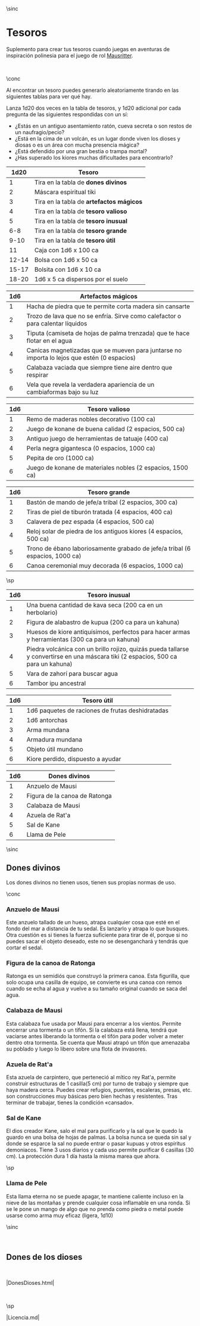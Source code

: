 \sinc

# Tesoros

Suplemento para crear tus tesoros cuando juegas en aventuras de inspiración polinesia para el juego de rol [Mausritter](https://losing-games.itch.io/mausritter).

&nbsp;

\conc

Al encontrar un tesoro puedes generarlo aleatoriamente tirando en las siguientes tablas para ver qué hay.

Lanza 1d20 dos veces en la tabla de tesoros, y 1d20 adicional por cada pregunta de las siguientes respondidas con un sí:

* ¿Estás en un antiguo asentamiento ratón, cueva secreta o son restos de un naufragio/pecio?
* ¿Está en la cima de un volcán, es un lugar donde viven los dioses y diosas o es un área con mucha presencia mágica?
* ¿Está defendido por una gran bestia o trampa mortal?
* ¿Has superado los kiores muchas dificultades para encontrarlo?

|1d20|Tesoro|
|---|---|
|1|Tira en la tabla de **dones divinos**|
|2|Máscara espiritual tiki|
|3|Tira en la tabla de **artefactos mágicos**|
|4|Tira en la tabla de **tesoro valioso**|
|5|Tira en la tabla de **tesoro inusual**|
|6-8|Tira en la tabla de **tesoro grande**|
|9-10|Tira en la tabla de **tesoro útil**|
|11|Caja con 1d6 x 100 ca|
|12-14|Bolsa con 1d6 x 50 ca|
|15-17|Bolsita con 1d6 x 10 ca|
|18-20|1d6 x 5 ca dispersos por el suelo|

|1d6|Artefactos mágicos|
|---|---|
|1|Hacha de piedra que te permite corta madera sin cansarte|
|2|Trozo de lava que no se enfría. Sirve como calefactor o para calentar líquidos|
|3|Tiputa (camiseta de hojas de palma trenzada) que te hace flotar en el agua|
|4|Canicas magnetizadas que se mueven para juntarse no importa lo lejos que estén (0 espacios)|
|5|Calabaza vaciada que siempre tiene aire dentro que respirar|
|6|Vela que revela la verdadera apariencia de un cambiaformas bajo su luz|

|1d6|Tesoro valioso|
|---|---|
|1|Remo de maderas nobles decorativo (100 ca)|
|2|Juego de konane de buena calidad (2 espacios, 500 ca)|
|3|Antiguo juego de herramientas de tatuaje (400 ca)|
|4|Perla negra gigantesca (0 espacios, 1000 ca)|
|5|Pepita de oro (1000 ca)|
|6|Juego de konane de materiales nobles (2 espacios, 1500 ca)|

|1d6|Tesoro grande|
|---|---|
|1|Bastón de mando de jefe/a tribal (2 espacios, 300 ca)|
|2|Tiras de piel de tiburón tratada (4 espacios, 400 ca)|
|3|Calavera de pez espada (4 espacios, 500 ca)|
|4|Reloj solar de piedra de los antiguos kiores (4 espacios, 500 ca)|
|5|Trono de ébano laboriosamente grabado de jefe/a tribal (6 espacios, 1000 ca)|
|6|Canoa ceremonial muy decorada (6 espacios, 1000 ca)|

\sp

|1d6|Tesoro inusual|
|---|---|
|1|Una buena cantidad de kava seca (200 ca en un herbolario)|
|2|Figura de alabastro de kupua (200 ca para un kahuna)|
|3|Huesos de kiore antiquísimos, perfectos para hacer armas y herramientas (300 ca para un kahuna)|
|4|Piedra volcánica con un brillo rojizo, quizás pueda tallarse y convertirse en una máscara tiki (2 espacios, 500 ca para un kahuna)|
|5|Vara de zahorí para buscar agua|
|6|Tambor ipu ancestral|

|1d6|Tesoro útil|
|---|---|
|1|1d6 paquetes de raciones de frutas deshidratadas|
|2|1d6 antorchas|
|3|Arma mundana|
|4|Armadura mundana|
|5|Objeto útil mundano|
|6|Kiore perdido, dispuesto a ayudar|

|1d6|Dones divinos|
|---|---|
|1|Anzuelo de Mausi|
|2|Figura de la canoa de Ratonga|
|3|Calabaza de Mausi|
|4|Azuela de Rat'a|
|5|Sal de Kane|
|6|Llama de Pele|

\sinc

## Dones divinos

Los dones divinos no tienen usos, tienen sus propias normas de uso.

\conc

### Anzuelo de Mausi

Este anzuelo tallado de un hueso, atrapa cualquier cosa que esté en el fondo del mar a distancia de tu sedal. Es lanzarlo y atrapa lo que busques. Otra cuestión es si tienes la fuerza suficiente para tirar de él, porque si no puedes sacar el objeto deseado, este no se desenganchará y tendrás que cortar el sedal.

### Figura de la canoa de Ratonga

Ratonga es un semidiós que construyó la primera canoa. Esta figurilla, que solo ocupa una casilla de equipo, se convierte es una canoa con remos cuando se echa al agua y vuelve a su tamaño original cuando se saca del agua.

### Calabaza de Mausi

Esta calabaza fue usada por Mausi para encerrar a los vientos. Permite encerrar una tormenta o un tifón. Si la calabaza está llena, tendrá que vaciarse antes liberando la tormenta o el tifón para poder volver a meter dentro otra tormenta. Se cuenta que Mausi atrapó un tifón que amenazaba su poblado y luego lo libero sobre una flota de invasores.

### Azuela de Rat'a

Esta azuela de carpintero, que perteneció al mítico rey Rat'a, permite construir estructuras de 1 casilla(5 cm) por turno de trabajo y siempre que haya madera cerca. Puedes crear refugios, puentes, escaleras, presas, etc. son construcciones muy básicas pero bien hechas y resistentes. Tras terminar de trabajar, tienes la condición «cansado».

### Sal de Kane

El dios creador Kane, salo el mal para purificarlo y la sal que le quedo la guardo en una bolsa de hojas de palmas. La bolsa nunca se queda sin sal y donde se esparce la sal no puede entrar o pasar kupuas y otros espíritus demoniacos. Tiene 3 usos diarios y cada uso permite purificar 6 casillas (30 cm). La protección dura 1 día hasta la misma marea que ahora.

\sp

### Llama de Pele

Esta llama eterna no se puede apagar, te mantiene caliente incluso en la nieve de las montañas y prende cualquier cosa inflamable en una ronda. Si se le pone un mango de algo que no prenda como piedra o metal puede usarse como arma muy eficaz (ligera, 1d10)

\sinc

&nbsp;

## Dones de los dioses

&nbsp;

|DonesDioses.html|

&nbsp;

\sp

|Licencia.md|